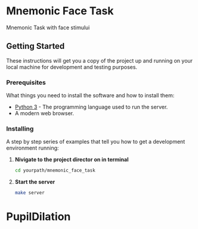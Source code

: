 # Mnemonic Face Task 

Mnemonic Task with face stimului

## Getting Started

These instructions will get you a copy of the project up and running on your local machine for development and testing purposes.

### Prerequisites

What things you need to install the software and how to install them:

- [Python 3](https://www.python.org/downloads/) - The programming language used to run the server.
- A modern web browser.

### Installing

A step by step series of examples that tell you how to get a development environment running:

1. **Nivigate to the project director on in terminal**
    ```bash
    cd yourpath/mnemonic_face_task
2. **Start the server** 
    ```bash
    make server
# PupilDilation
